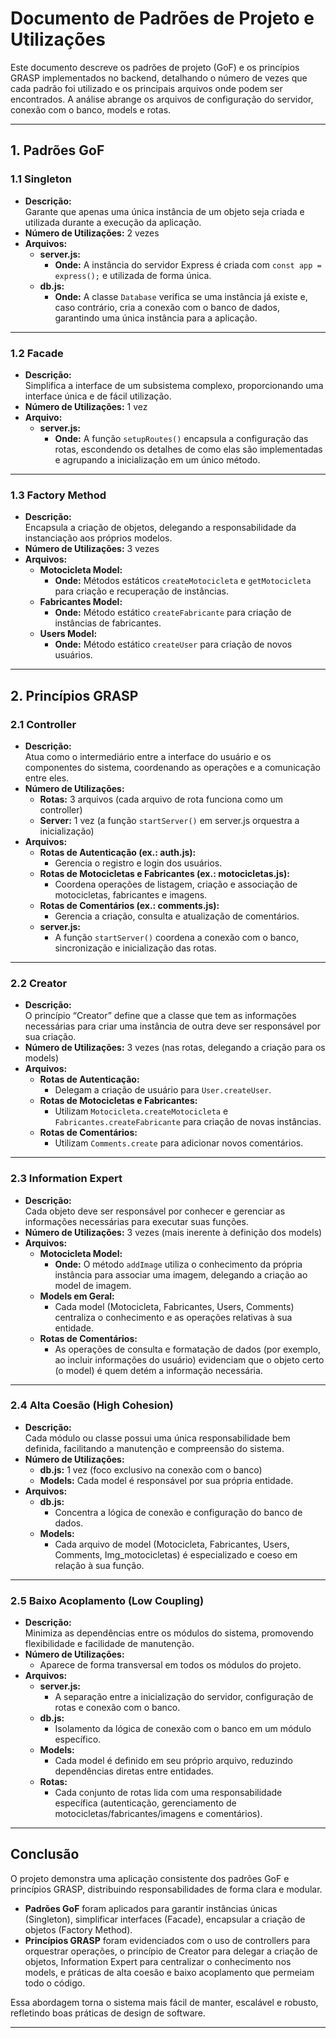 # Documento de Padrões de Projeto e Utilizações

Este documento descreve os padrões de projeto (GoF) e os princípios GRASP implementados no backend, detalhando o número de vezes que cada padrão foi utilizado e os principais arquivos onde podem ser encontrados. A análise abrange os arquivos de configuração do servidor, conexão com o banco, models e rotas.

---

## 1. Padrões GoF

### 1.1 Singleton
- **Descrição:**  
  Garante que apenas uma única instância de um objeto seja criada e utilizada durante a execução da aplicação.
- **Número de Utilizações:** 2 vezes
- **Arquivos:**
  - **server.js:**  
    - **Onde:** A instância do servidor Express é criada com `const app = express();` e utilizada de forma única.
  - **db.js:**  
    - **Onde:** A classe `Database` verifica se uma instância já existe e, caso contrário, cria a conexão com o banco de dados, garantindo uma única instância para a aplicação.

---

### 1.2 Facade
- **Descrição:**  
  Simplifica a interface de um subsistema complexo, proporcionando uma interface única e de fácil utilização.
- **Número de Utilizações:** 1 vez
- **Arquivo:**
  - **server.js:**  
    - **Onde:** A função `setupRoutes()` encapsula a configuração das rotas, escondendo os detalhes de como elas são implementadas e agrupando a inicialização em um único método.

---

### 1.3 Factory Method
- **Descrição:**  
  Encapsula a criação de objetos, delegando a responsabilidade da instanciação aos próprios modelos.
- **Número de Utilizações:** 3 vezes
- **Arquivos:**
  - **Motocicleta Model:**  
    - **Onde:** Métodos estáticos `createMotocicleta` e `getMotocicleta` para criação e recuperação de instâncias.
  - **Fabricantes Model:**  
    - **Onde:** Método estático `createFabricante` para criação de instâncias de fabricantes.
  - **Users Model:**  
    - **Onde:** Método estático `createUser` para criação de novos usuários.

---

## 2. Princípios GRASP

### 2.1 Controller
- **Descrição:**  
  Atua como o intermediário entre a interface do usuário e os componentes do sistema, coordenando as operações e a comunicação entre eles.
- **Número de Utilizações:**  
  - **Rotas:** 3 arquivos (cada arquivo de rota funciona como um controller)  
  - **Server:** 1 vez (a função `startServer()` em server.js orquestra a inicialização)
- **Arquivos:**
  - **Rotas de Autenticação (ex.: auth.js):**  
    - Gerencia o registro e login dos usuários.
  - **Rotas de Motocicletas e Fabricantes (ex.: motocicletas.js):**  
    - Coordena operações de listagem, criação e associação de motocicletas, fabricantes e imagens.
  - **Rotas de Comentários (ex.: comments.js):**  
    - Gerencia a criação, consulta e atualização de comentários.
  - **server.js:**  
    - A função `startServer()` coordena a conexão com o banco, sincronização e inicialização das rotas.

---

### 2.2 Creator
- **Descrição:**  
  O princípio “Creator” define que a classe que tem as informações necessárias para criar uma instância de outra deve ser responsável por sua criação.
- **Número de Utilizações:** 3 vezes (nas rotas, delegando a criação para os models)
- **Arquivos:**
  - **Rotas de Autenticação:**  
    - Delegam a criação de usuário para `User.createUser`.
  - **Rotas de Motocicletas e Fabricantes:**  
    - Utilizam `Motocicleta.createMotocicleta` e `Fabricantes.createFabricante` para criação de novas instâncias.
  - **Rotas de Comentários:**  
    - Utilizam `Comments.create` para adicionar novos comentários.

---

### 2.3 Information Expert
- **Descrição:**  
  Cada objeto deve ser responsável por conhecer e gerenciar as informações necessárias para executar suas funções.
- **Número de Utilizações:** 3 vezes (mais inerente à definição dos models)
- **Arquivos:**
  - **Motocicleta Model:**  
    - **Onde:** O método `addImage` utiliza o conhecimento da própria instância para associar uma imagem, delegando a criação ao model de imagem.
  - **Models em Geral:**  
    - Cada model (Motocicleta, Fabricantes, Users, Comments) centraliza o conhecimento e as operações relativas à sua entidade.
  - **Rotas de Comentários:**  
    - As operações de consulta e formatação de dados (por exemplo, ao incluir informações do usuário) evidenciam que o objeto certo (o model) é quem detém a informação necessária.

---

### 2.4 Alta Coesão (High Cohesion)
- **Descrição:**  
  Cada módulo ou classe possui uma única responsabilidade bem definida, facilitando a manutenção e compreensão do sistema.
- **Número de Utilizações:**  
  - **db.js:** 1 vez (foco exclusivo na conexão com o banco)
  - **Models:** Cada model é responsável por sua própria entidade.
- **Arquivos:**
  - **db.js:**  
    - Concentra a lógica de conexão e configuração do banco de dados.
  - **Models:**  
    - Cada arquivo de model (Motocicleta, Fabricantes, Users, Comments, Img_motocicletas) é especializado e coeso em relação à sua função.

---

### 2.5 Baixo Acoplamento (Low Coupling)
- **Descrição:**  
  Minimiza as dependências entre os módulos do sistema, promovendo flexibilidade e facilidade de manutenção.
- **Número de Utilizações:**  
  - Aparece de forma transversal em todos os módulos do projeto.
- **Arquivos:**
  - **server.js:**  
    - A separação entre a inicialização do servidor, configuração de rotas e conexão com o banco.
  - **db.js:**  
    - Isolamento da lógica de conexão com o banco em um módulo específico.
  - **Models:**  
    - Cada model é definido em seu próprio arquivo, reduzindo dependências diretas entre entidades.
  - **Rotas:**  
    - Cada conjunto de rotas lida com uma responsabilidade específica (autenticação, gerenciamento de motocicletas/fabricantes/imagens e comentários).

---

## Conclusão

O projeto demonstra uma aplicação consistente dos padrões GoF e princípios GRASP, distribuindo responsabilidades de forma clara e modular.  
- **Padrões GoF** foram aplicados para garantir instâncias únicas (Singleton), simplificar interfaces (Facade), encapsular a criação de objetos (Factory Method).
- **Princípios GRASP** foram evidenciados com o uso de controllers para orquestrar operações, o princípio de Creator para delegar a criação de objetos, Information Expert para centralizar o conhecimento nos models, e práticas de alta coesão e baixo acoplamento que permeiam todo o código.

Essa abordagem torna o sistema mais fácil de manter, escalável e robusto, refletindo boas práticas de design de software.

---